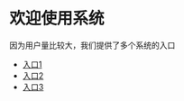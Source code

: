 # 欢迎使用系统

因为用户量比较大，我们提供了多个系统的入口

- [入口1](https://www.baidu.com/)
- [入口2](https://www.baidu.com/)
- [入口3](https://www.baidu.com/)